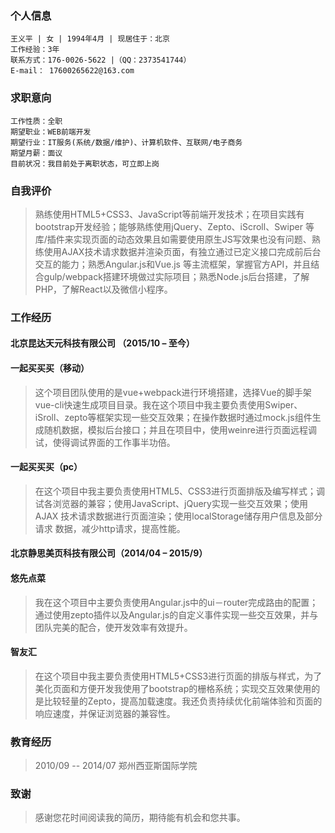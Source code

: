 ### 个人信息
```
王义平 | 女 | 1994年4月 | 现居住于：北京
工作经验：3年
联系方式：176-0026-5622 |（QQ：2373541744）
E-mail： 17600265622@163.com
```
### 求职意向
```
工作性质：全职
期望职业：WEB前端开发
期望行业：IT服务(系统/数据/维护)、计算机软件、互联网/电子商务
期望月薪：面议
目前状况：我目前处于离职状态，可立即上岗
```
### 自我评价
> 	熟练使用HTML5+CSS3、JavaScript等前端开发技术；在项目实践有bootstrap开发经验；能够熟练使用jQuery、Zepto、iScroll、Swiper 等库/插件来实现页面的动态效果且如需要使用原生JS写效果也没有问题、熟练使用AJAX技术请求数据并渲染页面，有独立通过已定义接口完成前后台交互的能力；熟悉Angular.js和Vue.js 等主流框架，掌握官方API，并且结合gulp/webpack搭建环境做过实际项目；熟悉Node.js后台搭建，了解PHP，了解React以及微信小程序。
### 工作经历
#### 北京昆达天元科技有限公司  （2015/10 – 至今）
#### 一起买买买（移动）
> 这个项目团队使用的是vue+webpack进行环境搭建，选择Vue的脚手架vue-cli快速生成项目目录。我在这个项目中我主要负责使用Swiper、iSroll、zepto等框架实现一些交互效果；在操作数据时通过mock.js组件生成随机数据，模拟后台接口；并且在项目中，使用weinre进行页面远程调试，使得调试界面的工作事半功倍。
#### 一起买买买（pc）
> 在这个项目中我主要负责使用HTML5、CSS3进行页面排版及编写样式；调试各浏览器的兼容；使用JavaScript、jQuery实现一些交互效果；使用AJAX 技术请求数据进行页面渲染；使用localStorage储存用户信息及部分请求 数据，减少http请求，提高性能。
#### 北京静思美页科技有限公司（2014/04 – 2015/9）
#### 悠先点菜
> 	我在这个项目中主要负责使用Angular.js中的ui－router完成路由的配置；通过使用zepto插件以及Angular.js的自定义事件实现一些交互效果，并与团队完美的配合，使开发效率有效提升。
#### 智友汇
> 在这个项目中我主要负责使用HTML5+CSS3进行页面的排版与样式，为了美化页面和方便开发我使用了bootstrap的栅格系统；实现交互效果使用的是比较轻量的Zepto，提高加载速度。我还负责持续优化前端体验和页面的响应速度，并保证浏览器的兼容性。 
### 教育经历 
> 2010/09 -- 2014/07
> 郑州西亚斯国际学院
### 致谢
> 感谢您花时间阅读我的简历，期待能有机会和您共事。
